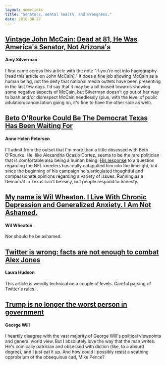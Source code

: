 ```yaml
---
layout: somelinks
title: "Senators, mental health, and wrongness."
date: 2018-08-27
---
```


## [Vintage John McCain: Dead at 81, He Was America's Senator, Not Arizona's](https://www.phoenixnewtimes.com/news/john-mccain-america-senator-arizona-obituary-10001670) 
#### Amy Silverman
I first came across this article with the note "if you're not into hagiography \[read this article on John McCain\]." 
It does a fine job showing McCain as a human being, not the deity that national media outlets have been presenting in the last few days. 
I'd say that it may be a bit biased towards showing some negative aspects of McCain, but Silverman doesn't go out of her way to bash and/or disrespect McCain needlessly (plus, with the level of public adulation/canonization going on, it's fine to have the other side as well).

## [Beto O'Rourke Could Be The Democrat Texas Has Been Waiting For](https://www.buzzfeednews.com/article/annehelenpetersen/beto-orourke-ted-cruz-texas-senate-midterms) 
#### Anne Helen Petersen
I'll admit from the outset that I'm more than a little obsessed with Beto O'Rourke. 
He, like Alexandria Ocasio Cortez, seems to be the rare politician that is comfortable also being a human being. 
[His response](https://www.youtube.com/watch?v=lAw9eXXVwfM) to a question regarding the NFL kneelers has really catapulted him into the limelight, but since the beginning of his campaign he's articulated thoughtful and compassionate opinions regarding a variety of issues. 
Running as a Democrat in Texas can't be easy, but people respond to honesty.

## [My name is Wil Wheaton. I Live With Chronic Depression and Generalized Anxiety. I Am Not Ashamed.](https://medium.com/@wilw/my-name-is-wil-wheaton-i-live-with-chronic-depression-and-generalized-anxiety-i-am-not-ashamed-8f693f9c0af1)
#### Wil Wheaton
Nor should he be ashamed.

## [Twitter is wrong: facts are not enough to combat Alex Jones](https://www.theverge.com/platform/amp/2018/8/10/17675232/twitter-alex-jones-jack-dorsey-free-speech) 
#### Laura Hudson
This article is weirdly technical on a couple of levels.
Careful parsing of Twitter's rules...

## [Trump is no longer the worst person in government](https://www.washingtonpost.com/opinions/trump-is-no-longer-the-worst-person-in-government/2018/05/09/10e59eba-52f1-11e8-a551-5b648abe29ef_story.html?utm_term=.91d64acd2727)
#### George Will
I heartily disagree with the vast majority of George Will's political viewpoints and general world view. 
But I absolutely love the way that the man writes. 
He's comically patrician and obsessed with diction (like, to a absurd degree), and I just eat it up. 
And how could I possibly resist a scathing opprobrium of the obsequious cad, Mike Pence?
